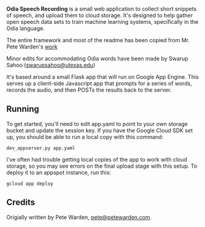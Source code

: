 **Odia Speech Recording** is a small web application to collect short snippets
of speech, and upload them to cloud storage. It's designed to help gather open
speech data sets to train machine learning systems, specifically in the Odia language.

The entire framework and most of the readme has been copied from Mr. Pete Warden's [work](https://github.com/petewarden/open-speech-recording)

Minor edits for accommodating Odia words have been made by Swarup Sahoo (swarupsahoo@utexas.edu)

It's based around a small Flask app that will run on Google App Engine. This
serves up a client-side Javascript app that prompts for a series of words,
records the audio, and then POSTs the results back to the server.

## Running

To get started, you'll need to edit app.yaml to point to your own storage bucket
and update the session key. If you have the Google Cloud SDK set up, you should
be able to run a local copy with this command:

```
dev_appserver.py app.yaml
```

I've often had trouble getting local copies of the app to work with cloud
storage, so you may see errors on the final upload stage with this setup. To
deploy it to an appspot instance, run this:

```
gcloud app deploy
```

## Credits

Origially written by Pete Warden, pete@petewarden.com.

